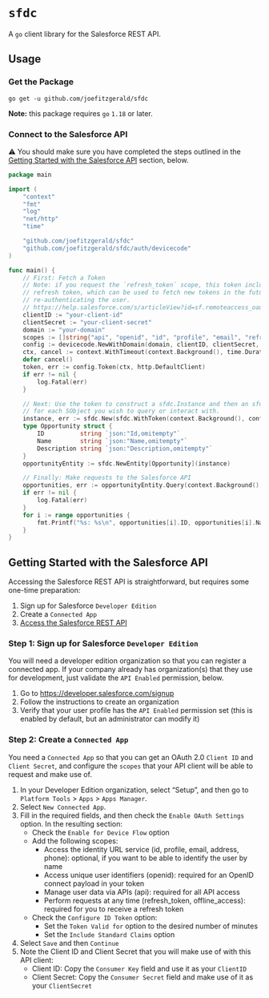 # `sfdc`

A `go` client library for the Salesforce REST API.

## Usage

### Get the Package

```shell
go get -u github.com/joefitzgerald/sfdc
```

**Note:** this package requires `go` `1.18` or later.

### Connect to the Salesforce API

⚠️ You should make sure you have completed the steps outlined in the [Getting Started with the Salesforce API](#getting-started-with-the-salesforce-api) section, below.

```go
package main

import (
	"context"
	"fmt"
	"log"
	"net/http"
	"time"

	"github.com/joefitzgerald/sfdc"
	"github.com/joefitzgerald/sfdc/auth/devicecode"
)

func main() {
	// First: Fetch a Token
	// Note: if you request the `refresh_token` scope, this token includes a 
	// refresh token, which can be used to fetch new tokens in the future without
	// re-authenticating the user.
	// https://help.salesforce.com/s/articleView?id=sf.remoteaccess_oauth_refresh_token_flow.htm
	clientID := "your-client-id"
	clientSecret := "your-client-secret"
	domain := "your-domain"
	scopes := []string{"api", "openid", "id", "profile", "email", "refresh_token"}
	config := devicecode.NewWithDomain(domain, clientID, clientSecret, scopes)
	ctx, cancel := context.WithTimeout(context.Background(), time.Duration(5)*time.Minute)
	defer cancel()
	token, err := config.Token(ctx, http.DefaultClient)
	if err != nil {
		log.Fatal(err)
	}

	// Next: Use the token to construct a sfdc.Instance and then an sfdc.Entity
	// for each SObject you wish to query or interact with.
	instance, err := sfdc.New(sfdc.WithToken(context.Background(), config.Config, token))
	type Opportunity struct {
		ID          string `json:"Id,omitempty"`
		Name        string `json:"Name,omitempty"`
		Description string `json:"Description,omitempty"`
	}
	opportunityEntity := sfdc.NewEntity[Opportunity](instance)

	// Finally: Make requests to the Salesforce API
	opportunities, err := opportunityEntity.Query(context.Background(), "SELECT Id, Name, Description FROM Opportunity where CloseDate = 2019-01-01")
	if err != nil {
		log.Fatal(err)
	}
	for i := range opportunities {
		fmt.Printf("%s: %s\n", opportunities[i].ID, opportunities[i].Name)
	}
}
```

## Getting Started with the Salesforce API

Accessing the Salesforce REST API is straightforward, but requires some one-time preparation:

1. Sign up for Salesforce `Developer Edition`
2. Create a `Connected App`
3. [Access the Salesforce REST API](#usage)

### Step 1: Sign up for Salesforce `Developer Edition`

You will need a developer edition organization so that you can register a connected app. If your company already has organization(s) that they use for development, just validate the `API Enabled` permission, below.

1. Go to https://developer.salesforce.com/signup
2. Follow the instructions to create an organization
3. Verify that your user profile has the `API Enabled` permission set (this is enabled by default, but an administrator can modify it)

### Step 2: Create a `Connected App`

You need a `Connected App` so that you can get an OAuth 2.0 `Client ID` and `Client Secret`, and configure the `scopes` that your API client will be able to request and make use of.

1. In your Developer Edition organization, select “Setup”, and then go to `Platform Tools` > `Apps` > `Apps Manager`.
1. Select `New Connected App`.
1. Fill in the required fields, and then check the `Enable OAuth Settings` option. In the resulting section:
    * Check the `Enable for Device Flow` option
    * Add the following scopes:
      * Access the identity URL service (id, profile, email, address, phone): optional, if you want to be able to identify the user by name
      * Access unique user identifiers (openid): required for an OpenID connect payload in your token
      * Manage user data via APIs (api): required for all API access
      * Perform requests at any time (refresh_token, offline_access): required for you to receive a refresh token
    * Check the `Configure ID Token` option:
      * Set the `Token Valid for` option to the desired number of minutes
      * Set the `Include Standard Claims` option
1. Select `Save` and then `Continue`
1. Note the Client ID and Client Secret that you will make use of with this API client:
    * Client ID: Copy the `Consumer Key` field and use it as your `ClientID`
    * Client Secret: Copy the `Consumer Secret` field and make use of it as your `ClientSecret`